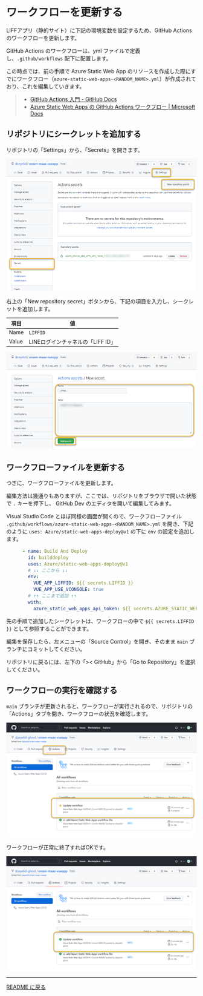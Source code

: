 # ワークフローを更新する

LIFFアプリ（静的サイト）に下記の環境変数を設定するため、GitHub Actions のワークフローを更新します。

GitHub Actions のワークフローは、yml ファイルで定義し、`.github/workflows` 配下に配置します。

この時点では、前の手順で Azure Static Web App のリソースを作成した際にすでにワークフロー（`azure-static-web-apps-<RANDOM_NAME>.yml`）が作成されており、これを編集していきます。

> - [GitHub Actions 入門 - GitHub Docs](https://docs.github.com/ja/actions/learn-github-actions/introduction-to-github-actions)
> - [Azure Static Web Apps の GitHub Actions ワークフロー | Microsoft Docs](https://docs.microsoft.com/ja-jp/azure/static-web-apps/github-actions-workflow)

## リポジトリにシークレットを追加する

リポジトリの「Settings」から、「Secrets」を開きます。

![リポジトリの「Settings」から「Secrets」を開く](./images/github_settings-secrets.png)

右上の「New repository secret」ボタンから、下記の項目を入力し、シークレットを追加します。

| 項目 | 値 |
|----|----|
| Name | `LIFFID` |
| Value | LINEログインチャネルの「LIFF ID」 |

![リポジトリシークレットを追加する](./images/github_add-new-repository-secret.png)

## ワークフローファイルを更新する

つぎに、ワークフローファイルを更新します。

編集方法は幾通りもありますが、ここでは、リポジトリをブラウザで開いた状態で `.` キーを押下し、 GitHub Dev のエディタを開いて編集してみます。

Visual Studio Code とほぼ同様の画面が開くので、ワークフローファイル `.github/workflows/azure-static-web-apps-<RANDOM_NAME>.yml` を開き、下記のように `uses: Azure/static-web-apps-deploy@v1` の下に `env` の設定を追加します。

```yml
      - name: Build And Deploy
        id: builddeploy
        uses: Azure/static-web-apps-deploy@v1
        # ↓↓ ここから ↓↓
        env:
          VUE_APP_LIFFID: ${{ secrets.LIFFID }}
          VUE_APP_USE_VCONSOLE: true
        # ↑↑ ここまで追加 ↑↑
        with:
          azure_static_web_apps_api_token: ${{ secrets.AZURE_STATIC_WEB_APPS_API_TOKEN_<RANDOM_NAME> }}
```

先の手順で追加したシークレットは、ワークフローの中で `${{ secrets.LIFFID }}` として参照することができます。

編集を保存したら、左メニューの「Source Control」を開き、そのまま `main` ブランチにコミットしてください。

リポジトリに戻るには、左下の「>< GitHub」から「Go to Repository」を選択してください。

## ワークフローの実行を確認する

`main` ブランチが更新されると、ワークフローが実行されるので、リポジトリの「Actions」タブを開き、ワークフローの状況を確認します。

![実行中のワークフローを確認する](./images/github_running-workflow.png)

ワークフローが正常に終了すればOKです。

![ワークフローの実行が正常に完了した](./images/github_completed-workflow.png)

----

[README に戻る](./#4-ワークフローを更新する)
